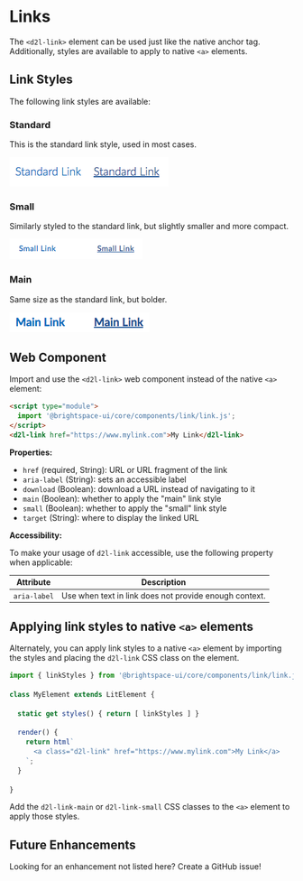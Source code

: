 # Links

The `<d2l-link>` element can be used just like the native anchor tag. Additionally, styles are available to apply to native `<a>` elements.

## Link Styles

The following link styles are available:

### Standard

This is the standard link style, used in most cases.

![example screenshot of standard link](./screenshots/standard.png?raw=true)

### Small

Similarly styled to the standard link, but slightly smaller and more compact.

![example screenshot of small link](./screenshots/small.png?raw=true)

### Main

Same size as the standard link, but bolder.

![example screenshot of main link](./screenshots/main.png?raw=true)

## Web Component

Import and use the `<d2l-link>` web component instead of the native `<a>` element:

```html
<script type="module">
  import '@brightspace-ui/core/components/link/link.js';
</script>
<d2l-link href="https://www.mylink.com">My Link</d2l-link>
```

**Properties:**

- `href` (required, String): URL or URL fragment of the link
- `aria-label` (String): sets an accessible label
- `download` (Boolean): download a URL instead of navigating to it
- `main` (Boolean): whether to apply the "main" link style
- `small` (Boolean): whether to apply the "small" link style
- `target` (String): where to display the linked URL

**Accessibility:**

To make your usage of `d2l-link` accessible, use the following property when applicable:

| Attribute | Description |
|--|--|
| `aria-label` | Use when text in link does not provide enough context. |

## Applying link styles to native `<a>` elements

Alternately, you can apply link styles to a native `<a>` element by importing the styles and placing the `d2l-link` CSS class on the element.

```javascript
import { linkStyles } from '@brightspace-ui/core/components/link/link.js';

class MyElement extends LitElement {

  static get styles() { return [ linkStyles ] }

  render() {
    return html`
      <a class="d2l-link" href="https://www.mylink.com">My Link</a>
    `;
  }

}
```

Add the `d2l-link-main` or `d2l-link-small` CSS classes to the `<a>` element to apply those styles.

## Future Enhancements

Looking for an enhancement not listed here? Create a GitHub issue!